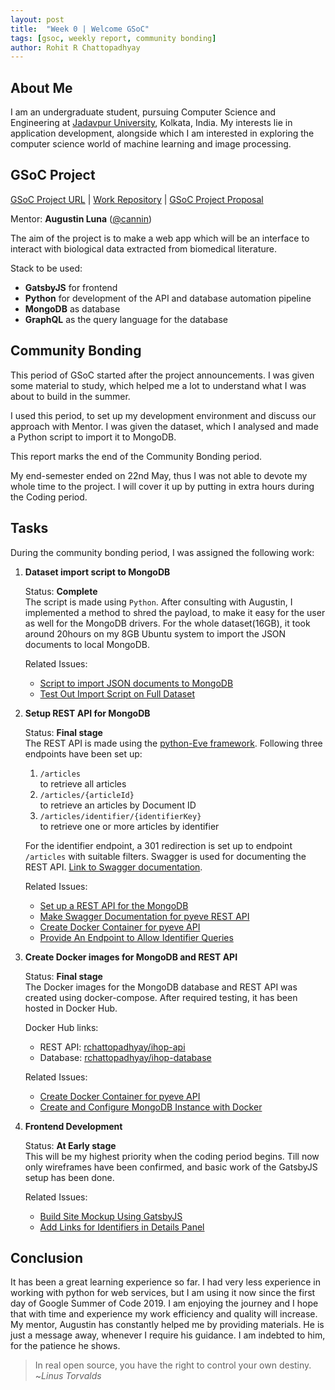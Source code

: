 ```yaml
---
layout: post
title:  "Week 0 | Welcome GSoC"
tags: [gsoc, weekly report, community bonding]
author: Rohit R Chattopadhyay
---
```

## About Me
I am an undergraduate student, pursuing Computer Science and Engineering at [Jadavpur University](http://jaduniv.edu.in), Kolkata, India.
My interests lie in application development, alongside which I am interested in exploring the computer science world of machine learning and image processing.

## GSoC Project

[GSoC Project URL](https://summerofcode.withgoogle.com/projects/#6387494919077888) | [Work Repository](https://github.com/cannin/ihop-reach) | [GSoC Project Proposal](https://drive.google.com/file/d/16pof96ke0hR23rIwl0_fnOhe30DlEHLN/view?usp=sharing)

Mentor: **Augustin Luna** ([@cannin](https://github.com/cannin))

The aim of the project is to make a web app which will be an interface to interact with biological data extracted from biomedical literature.

Stack to be used:
* **GatsbyJS** for frontend
* **Python** for development of the API and database automation pipeline
* **MongoDB** as database
* **GraphQL** as the query language for the database


## Community Bonding

This period of GSoC started after the project announcements. I was given some material to study, which helped me a lot to understand what I was about to build in the summer.

I used this period, to set up my development environment and discuss our approach with Mentor.
I was given the dataset, which I analysed and made a Python script to import it to MongoDB.

This report marks the end of the Community Bonding period.

My end-semester ended on 22nd May, thus I was not able to devote my whole time to the project. I will cover it up by putting in extra hours during the Coding period.

## Tasks

During the community bonding period, I was assigned the following work:

1. **Dataset import script to MongoDB**

    Status: **Complete**<br>
    The script is made using `Python`. After consulting with Augustin, I implemented a method to shred the payload, to make it easy for the user as well for the MongoDB drivers.
    For the whole dataset(16GB), it took around 20hours on my 8GB Ubuntu system to import the JSON documents to local MongoDB.
    
    Related Issues:
    
    *    [Script to import JSON documents to MongoDB](https://github.com/cannin/ihop-reach/issues/1) 
    *    [Test Out Import Script on Full Dataset](https://github.com/cannin/ihop-reach/issues/6)
    
    
2. **Setup REST API for MongoDB**

    Status: **Final stage**<br>
    The REST API is made using the [python-Eve framework](https://github.com/pyeve/eve).
    Following three endpoints have been set up:
    
    1. `/articles`<br> to retrieve all articles
    2. `/articles/{articleId}`<br> to retrieve an articles by Document ID
    3. `/articles/identifier/{identifierKey}`<br> to retrieve one or more articles by identifier

    For the identifier endpoint, a 301 redirection is set up to endpoint `/articles` with suitable filters.
    Swagger is used for documenting the REST API. [Link to Swagger documentation](https://app.swaggerhub.com/apis-docs/RohitChattopadhyay/i-hop_reach_api/).

    Related Issues:
        
    *    [Set up a REST API for the MongoDB](https://github.com/cannin/ihop-reach/issues/2)
    *    [Make Swagger Documentation for pyeve REST API](https://github.com/cannin/ihop-reach/issues/4)
    *    [Create Docker Container for pyeve API](https://github.com/cannin/ihop-reach/issues/5)
    *    [Provide An Endpoint to Allow Identifier Queries](https://github.com/cannin/ihop-reach/issues/7)
    
3. **Create Docker images for MongoDB and REST API**
    
    Status: **Final stage**<br>
    The Docker images for the MongoDB database and REST API was created using docker-compose.
    After required testing, it has been hosted in Docker Hub.
    
    Docker Hub links:
    
    *    REST API: [rchattopadhyay/ihop-api](https://hub.docker.com/r/rchattopadhyay/ihop-api)
    *    Database: [rchattopadhyay/ihop-database](https://hub.docker.com/r/rchattopadhyay/ihop-database)
    
    Related Issues:
    
    *    [Create Docker Container for pyeve API](https://github.com/cannin/ihop-reach/issues/5)
    *    [Create and Configure MongoDB Instance with Docker](https://github.com/cannin/ihop-reach/issues/8)

4. **Frontend Development**
    
    Status: **At Early stage**<br>
    This will be my highest priority when the coding period begins. Till now only wireframes have been confirmed, and basic work of the GatsbyJS setup has been done.
    
    Related Issues:
    
    *    [Build Site Mockup Using GatsbyJS](https://github.com/cannin/ihop-reach/issues/3)
    *    [Add Links for Identifiers in Details Panel](https://github.com/cannin/ihop-reach/issues/10)

## Conclusion

It has been a great learning experience so far. I had very less experience in working with python for web services, but I am using it now since the first day of Google Summer of Code 2019. I am enjoying the journey and I hope that with time and experience my work efficiency and quality will increase.<br>
My mentor, Augustin has constantly helped me by providing materials. He is just a message away, whenever I require his guidance. I am indebted to him, for the patience he shows.
> In real open source, you have the right to control your own destiny.<br>
> ~*Linus Torvalds*

